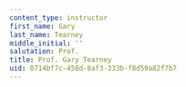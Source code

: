 ```yaml
---
content_type: instructor
first_name: Gary
last_name: Tearney
middle_initial: ''
salutation: Prof.
title: Prof. Gary Tearney
uid: 0714bf7c-458d-8af3-333b-f8d59a82f7b7
---
```

